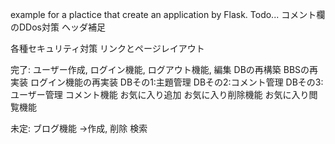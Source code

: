 example for a plactice that create an application by Flask.
Todo...
コメント欄のDDos対策
ヘッダ補足

各種セキュリティ対策
リンクとページレイアウト

完了:
ユーザー作成,
ログイン機能,
ログアウト機能,
編集
DBの再構築
BBSの再実装
ログイン機能の再実装
DBその1:主題管理
DBその2:コメント管理
DBその3:ユーザー管理
コメント機能
お気に入り追加
お気に入り削除機能
お気に入り閲覧機能


未定:
ブログ機能
→作成,
削除
検索